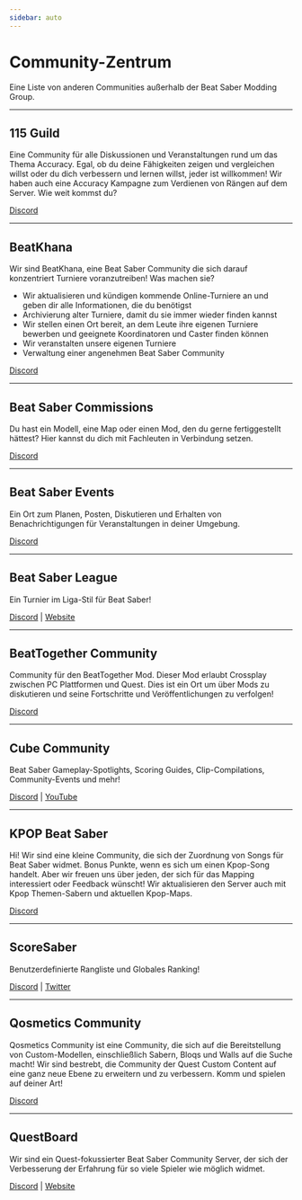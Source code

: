 ```yaml
---
sidebar: auto
---
```


# Community-Zentrum
Eine Liste von anderen Communities außerhalb der Beat Saber Modding Group.

---

## 115 Guild
Eine Community für alle Diskussionen und Veranstaltungen rund um das Thema Accuracy. Egal, ob du deine Fähigkeiten zeigen und vergleichen willst oder du dich verbessern und lernen willst, jeder ist willkommen! Wir haben auch eine Accuracy Kampagne zum Verdienen von Rängen auf dem Server. Wie weit kommst du?

[Discord](https://discord.gg/j8m8cxr)

---

## BeatKhana
Wir sind BeatKhana, eine Beat Saber Community die sich darauf konzentriert Turniere voranzutreiben! Was machen sie?

* Wir aktualisieren und kündigen kommende Online-Turniere an und geben dir alle Informationen, die du benötigst
* Archivierung alter Turniere, damit du sie immer wieder finden kannst
* Wir stellen einen Ort bereit, an dem Leute ihre eigenen Turniere bewerben und geeignete Koordinatoren und Caster finden können
* Wir veranstalten unsere eigenen Turniere
* Verwaltung einer angenehmen Beat Saber Community

[Discord](https://discord.gg/5NjfSAC)

---

## Beat Saber Commissions
Du hast ein Modell, eine Map oder einen Mod, den du gerne fertiggestellt hättest? Hier kannst du dich mit Fachleuten in Verbindung setzen.

[Discord](https://discord.gg/4RbcH5G)

---

## Beat Saber Events
Ein Ort zum Planen, Posten, Diskutieren und Erhalten von Benachrichtigungen für Veranstaltungen in deiner Umgebung.

[Discord](https://discord.gg/q92brWG)

---

## Beat Saber League
Ein Turnier im Liga-Stil für Beat Saber!

[Discord](https://discord.gg/nFJDVqS) | [Website](https://beatsaberleague.com/)

---

## BeatTogether Community
Community für den BeatTogether Mod. Dieser Mod erlaubt Crossplay zwischen PC Plattformen und Quest. Dies ist ein Ort um über Mods zu diskutieren und seine Fortschritte und Veröffentlichungen zu verfolgen!

[Discord](https://discord.com/invite/gezGrFG4tz)

---

## Cube Community
Beat Saber Gameplay-Spotlights, Scoring Guides, Clip-Compilations, Community-Events und mehr!

[Discord](https://discord.gg/dwe8mbC) | [YouTube](https://youtube.com/CubeCommunity)

---

## KPOP Beat Saber
Hi! Wir sind eine kleine Community, die sich der Zuordnung von Songs für Beat Saber widmet. Bonus Punkte, wenn es sich um einen Kpop-Song handelt. Aber wir freuen uns über jeden, der sich für das Mapping interessiert oder Feedback wünscht! Wir aktualisieren den Server auch mit Kpop Themen-Sabern und aktuellen Kpop-Maps.

[Discord](https://discord.gg/c9uHGYP)

---

## ScoreSaber
Benutzerdefinierte Rangliste und Globales Ranking!

[Discord](https://discord.gg/WpuDMwU) | [Twitter](https://twitter.com/scoresaber)

---

## Qosmetics Community
Qosmetics Community ist eine Community, die sich auf die Bereitstellung von Custom-Modellen, einschließlich Sabern, Bloqs und Walls auf die Suche macht! Wir sind bestrebt, die Community der Quest Custom Content auf eine ganz neue Ebene zu erweitern und zu verbessern. Komm und spielen auf deiner Art!

[Discord](https://discord.gg/NXnPYEh)

---

## QuestBoard
Wir sind ein Quest-fokussierter Beat Saber Community Server, der sich der Verbesserung der Erfahrung für so viele Spieler wie möglich widmet.

[Discord](https://discord.gg/d6DyW9v) | [Website](https://www.questmodding.com/)
